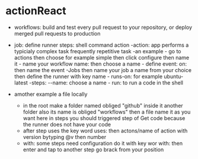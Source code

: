 # actionReact

- workflows: build and test every pull request to your repository, or deploy merged pull requests to production
- job: define runner
  steps: shell command action
  -action: app performs a typicialy complex task frequently repetitive task
  -an example - go to actions then choose for example simple then click configure then name it - name your workflow name: then choose a name - define event: on: then name the event
  -Jobs then name your job a name from your choice then define the runner with key name - runs-on: for example ubuntu-latest
  -steps:
  --name: choose a name - run: to run a code in the shell

- amother example a file locally
  - in the root make a folder named obliged "github" inside it another folder also its name
    is obliged "workflows" then a file name it as you want here in steps you should triggered
    step of Get code because the runner does not have your code
  - after step uses the key word uses: then actons/name of action with version bytyping @v then number
  - with: some steps need configuration do it with key wor with: then enter and tap to another
    step go brack from your position
